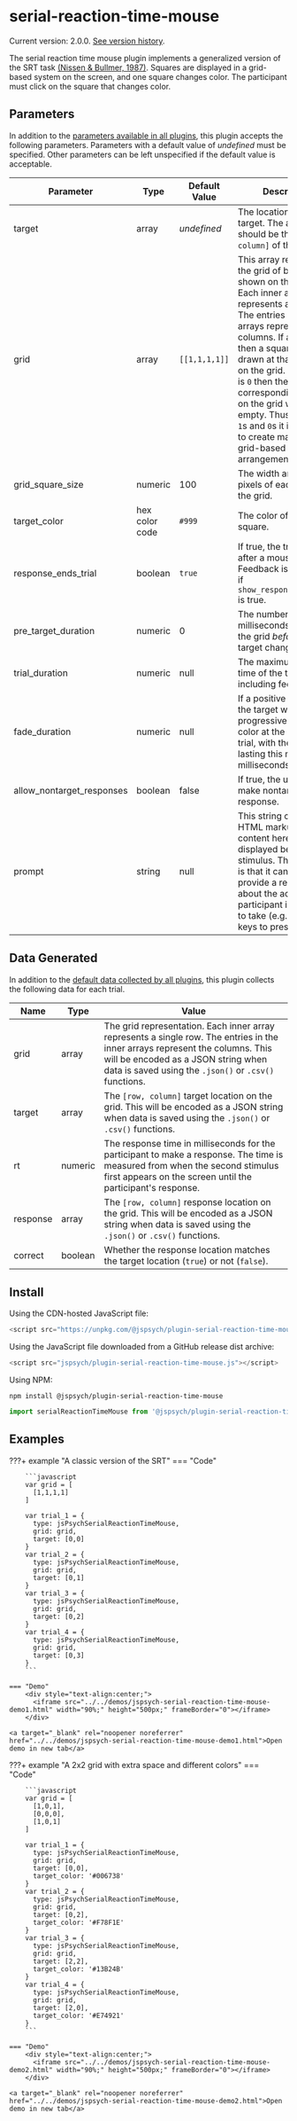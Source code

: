 # serial-reaction-time-mouse

Current version: 2.0.0. [See version history](https://github.com/jspsych/jsPsych/blob/main/packages/plugin-serial-reaction-time-mouse/CHANGELOG.md).

The serial reaction time mouse plugin implements a generalized version of the SRT task [(Nissen & Bullmer, 1987)](https://doi.org/10.1016%2F0010-0285%2887%2990002-8). Squares are displayed in a grid-based system on the screen, and one square changes color. The participant must click on the square that changes color.

## Parameters

In addition to the [parameters available in all plugins](../overview/plugins.md#parameters-available-in-all-plugins), this plugin accepts the following parameters. Parameters with a default value of *undefined* must be specified. Other parameters can be left unspecified if the default value is acceptable.

| Parameter                 | Type           | Default Value | Description                              |
| ------------------------- | -------------- | ------------- | ---------------------------------------- |
| target                    | array          | *undefined*   | The location of the target. The array should be the `[row, column]` of the target. |
| grid                      | array          | `[[1,1,1,1]]` | This array represents the grid of boxes shown on the screen. Each inner array represents a single row. The entries in the inner arrays represent the columns. If an entry is `1` then a square will be drawn at that location on the grid. If an entry is `0` then the corresponding location on the grid will be empty. Thus, by mixing `1`s and `0`s it is possible to create many different grid-based arrangements. |
| grid_square_size          | numeric        | 100           | The width and height in pixels of each square in the grid. |
| target_color              | hex color code | `#999`        | The color of the target square.          |
| response_ends_trial       | boolean        | `true`        | If true, the trial ends after a mouse click. Feedback is displayed if `show_response_feedback` is true. |
| pre_target_duration       | numeric        | 0             | The number of milliseconds to display the grid *before* the target changes color. |
| trial_duration            | numeric        | null          | The maximum length of time of the trial, not including feedback. |
| fade_duration             | numeric        | null          | If a positive number, the target will progressively change color at the start of the trial, with the transition lasting this many milliseconds. |
| allow_nontarget_responses | boolean        | false         | If true, the user can make nontarget response. |
| prompt                    | string         | null          | This string can contain HTML markup. Any content here will be displayed below the stimulus. The intention is that it can be used to provide a reminder about the action the participant is supposed to take (e.g., which keys to press). |

## Data Generated

In addition to the [default data collected by all plugins](../overview/plugins.md#data-collected-by-all-plugins), this plugin collects the following data for each trial.

| Name   | Type    | Value                                    |
| ------ | ------- | ---------------------------------------- |
| grid   | array   | The grid representation. Each inner array represents a single row. The entries in the inner arrays represent the columns. This will be encoded as a JSON string when data is saved using the `.json()` or `.csv()` functions. |
| target | array   | The `[row, column]` target location on the grid. This will be encoded as a JSON string when data is saved using the `.json()` or `.csv()` functions. |
| rt     | numeric | The response time in milliseconds for the participant to make a response. The time is measured from when the second stimulus first appears on the screen until the participant's response. |
| response | array | The `[row, column]` response location on the grid. This will be encoded as a JSON string when data is saved using the `.json()` or `.csv()` functions. |
| correct | boolean | Whether the response location matches the target location (`true`) or not (`false`). |

## Install

Using the CDN-hosted JavaScript file:

```js
<script src="https://unpkg.com/@jspsych/plugin-serial-reaction-time-mouse@2.1.0"></script>
```

Using the JavaScript file downloaded from a GitHub release dist archive:

```js
<script src="jspsych/plugin-serial-reaction-time-mouse.js"></script>
```

Using NPM:

```
npm install @jspsych/plugin-serial-reaction-time-mouse
```
```js
import serialReactionTimeMouse from '@jspsych/plugin-serial-reaction-time-mouse';
```

## Examples

???+ example "A classic version of the SRT"
    === "Code"

        ```javascript
        var grid = [
          [1,1,1,1]
        ]

        var trial_1 = {
          type: jsPsychSerialReactionTimeMouse,
          grid: grid,
          target: [0,0]
        }
        var trial_2 = {
          type: jsPsychSerialReactionTimeMouse,
          grid: grid,
          target: [0,1]
        }
        var trial_3 = {
          type: jsPsychSerialReactionTimeMouse,
          grid: grid,
          target: [0,2]
        }
        var trial_4 = {
          type: jsPsychSerialReactionTimeMouse,
          grid: grid,
          target: [0,3]
        }
        ```

    === "Demo"
        <div style="text-align:center;">
          <iframe src="../../demos/jspsych-serial-reaction-time-mouse-demo1.html" width="90%;" height="500px;" frameBorder="0"></iframe>
        </div>

    <a target="_blank" rel="noopener noreferrer" href="../../demos/jspsych-serial-reaction-time-mouse-demo1.html">Open demo in new tab</a>

???+ example "A 2x2 grid with extra space and different colors"
    === "Code"

        ```javascript
        var grid = [
          [1,0,1],
          [0,0,0],
          [1,0,1]
        ]

        var trial_1 = {
          type: jsPsychSerialReactionTimeMouse,
          grid: grid,
          target: [0,0],
          target_color: '#006738'
        }
        var trial_2 = {
          type: jsPsychSerialReactionTimeMouse,
          grid: grid,
          target: [0,2],
          target_color: '#F78F1E'
        }
        var trial_3 = {
          type: jsPsychSerialReactionTimeMouse,
          grid: grid,
          target: [2,2],
          target_color: '#13B24B'
        }
        var trial_4 = {
          type: jsPsychSerialReactionTimeMouse,
          grid: grid,
          target: [2,0],
          target_color: '#E74921'
        }
        ```

    === "Demo"
        <div style="text-align:center;">
          <iframe src="../../demos/jspsych-serial-reaction-time-mouse-demo2.html" width="90%;" height="500px;" frameBorder="0"></iframe>
        </div>

    <a target="_blank" rel="noopener noreferrer" href="../../demos/jspsych-serial-reaction-time-mouse-demo2.html">Open demo in new tab</a>
